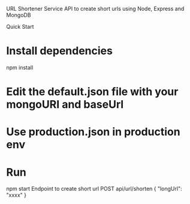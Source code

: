 URL Shortener Service
API to create short urls using Node, Express and MongoDB

Quick Start
# Install dependencies
npm install

# Edit the default.json file with your mongoURI and baseUrl
# Use production.json in production env

# Run
npm start
Endpoint to create short url
POST api/url/shorten
{ "longUrl": "xxxx" }
